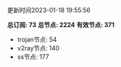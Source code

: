 更新时间2023-01-18 19:55:56

**总订阅: 73**
**总节点: 2224**
**有效节点: 371**
- trojan节点: 54
- v2ray节点: 140
- ss节点: 177
